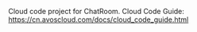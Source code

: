 Cloud code project for ChatRoom. Cloud Code Guide: https://cn.avoscloud.com/docs/cloud_code_guide.html
